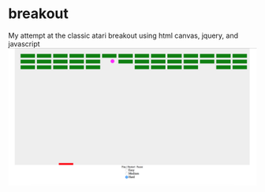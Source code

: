 # breakout
My attempt at the classic atari breakout using html canvas, jquery, and javascript
![alt text](breakout_in_action.png "Breakout Screenshot")
